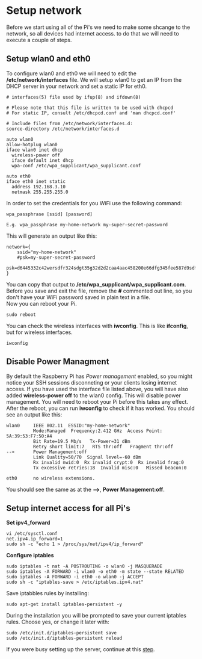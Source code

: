 # Setup network
Before we start using all of the Pi's we need to make some shcange to the network, so all devices had internet access. to do that we will need to execute a couple of steps. 

## Setup wlan0 and eth0
To configure wlan0 and eth0 we will need to edit the **/etc/network/interfaces** file. We will setup wlan0 to get an IP from the DHCP server in your network and set a static IP for eth0. 

```
# interfaces(5) file used by ifup(8) and ifdown(8)

# Please note that this file is written to be used with dhcpcd
# For static IP, consult /etc/dhcpcd.conf and 'man dhcpcd.conf'

# Include files from /etc/network/interfaces.d:
source-directory /etc/network/interfaces.d

auto wlan0
allow-hotplug wlan0
iface wlan0 inet dhcp
  wireless-power off
  iface default inet dhcp
  wpa-conf /etc/wpa_supplicant/wpa_supplicant.conf

auto eth0
iface eth0 inet static
  address 192.168.3.10
  netmask 255.255.255.0
```  

In order to set the credentials for you WiFi use the following command: 
```
wpa_passphrase [ssid] [password]

E.g. wpa_passphrase my-home-network my-super-secret-password
```

This will generate an output like this: 
```
network={
	ssid="my-home-network"
	#psk=my-super-secret-password
	psk=d6445332c42wersdfr324sdgt35g32d2d2caa4aac458200e66dfg345fee587d9sdfrt96dc0
}

```

You can copy that output to **/etc/wpa_supplicant/wpa_supplicant.com**. 
Before you save and exit the file, remove the **#** commented out line, so you don't have your WiFi password saved in plain text in a file.  
Now you can reboot your Pi. 
```
sudo reboot
```

You can check the wireless interfaces with **iwconfig**. This is like **ifconfig**, but for wireless interfaces.
```
iwconfig
```

## Disable Power Managment 
By default the Raspberry Pi has *Power management* enabled, so you might notice your SSH sessions disconneting or your clients losing internet access. If you have used the interface file listed above, you will have also added **wireless-power off** to the wlan0 config. This will disable power management. You will need to reboot your Pi before this takes any effect. After the reboot, you can run **iwconfig** to check if it has worked. You should see an output like this: 
```
wlan0     IEEE 802.11  ESSID:"my-home-network"
          Mode:Managed  Frequency:2.412 GHz  Access Point: 5A:39:53:F7:50:A4
          Bit Rate=19.5 Mb/s   Tx-Power=31 dBm
          Retry short limit:7   RTS thr:off   Fragment thr:off
-->       Power Management:off
          Link Quality=50/70  Signal level=-60 dBm
          Rx invalid nwid:0  Rx invalid crypt:0  Rx invalid frag:0
          Tx excessive retries:18  Invalid misc:0   Missed beacon:0

eth0      no wireless extensions.
```

You should see the same as at the **-->**, **Power Management:off**.

## Setup internet access for all Pi's
**Set ipv4_forward**
```
vi /etc/sysctl.conf
net.ipv4.ip_forward=1
sudo sh -c "echo 1 > /proc/sys/net/ipv4/ip_forward"
```
**Configure iptables**
```
sudo iptables -t nat -A POSTROUTING -o wlan0 -j MASQUERADE
sudo iptables -A FORWARD -i wlan0 -o eth0 -m state --state RELATED
sudo iptables -A FORWARD -i eth0 -o wlan0 -j ACCEPT
sudo sh -c "iptables-save > /etc/iptables.ipv4.nat"
```
Save iptabbles rules by installing: 
```
sudo apt-get install iptables-persistent -y
```
During the installation you will be prompted to save your current iptables rules. Choose yes, or change it later with: 
```
sudo /etc/init.d/iptables-persistent save 
sudo /etc/init.d/iptables-persistent reload
```
If you were busy setting up the server, continue at this [step](https://github.com/Sheldonwl/rpi-travel-case/blob/master/docs/setup-server.md#setup-ssh-from-host).
